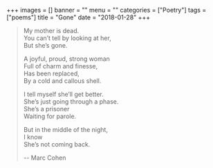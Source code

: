 +++
images = []
banner = ""
menu = ""
categories = ["Poetry"]
tags = ["poems"]
title = "Gone"
date = "2018-01-28"
+++

> My mother is dead.  
> You can’t tell by looking at her,  
> But she’s gone.  
>
> A joyful, proud, strong woman  
> Full of charm and finesse,  
> Has been replaced,  
> By a cold and callous shell.  
>
> I tell myself she’ll get better.  
> She’s just going through a phase.  
> She’s a prisoner  
> Waiting for parole.  
>
> But in the middle of the night,  
> I know  
> She’s not coming back.  
>
> -- Marc Cohen
